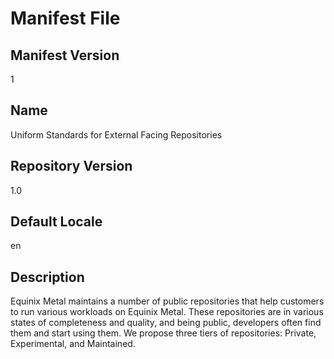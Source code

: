 # Manifest File

## Manifest Version

1

## Name

Uniform Standards for External Facing Repositories

## Repository Version

1.0

## Default Locale

en

## Description

Equinix Metal maintains a number of public repositories that help customers to run various workloads on Equinix Metal. These repositories are in various states of completeness and quality, and being public, developers often find them and start using them. We propose three tiers of repositories: Private, Experimental, and Maintained.
